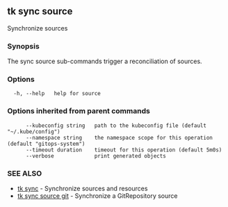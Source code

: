 ## tk sync source

Synchronize sources

### Synopsis

The sync source sub-commands trigger a reconciliation of sources.

### Options

```
  -h, --help   help for source
```

### Options inherited from parent commands

```
      --kubeconfig string   path to the kubeconfig file (default "~/.kube/config")
      --namespace string    the namespace scope for this operation (default "gitops-system")
      --timeout duration    timeout for this operation (default 5m0s)
      --verbose             print generated objects
```

### SEE ALSO

* [tk sync](tk_sync.md)	 - Synchronize sources and resources
* [tk sync source git](tk_sync_source_git.md)	 - Synchronize a GitRepository source

